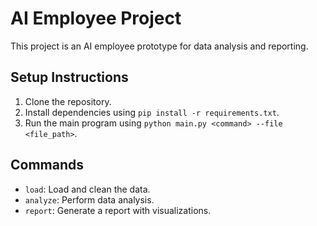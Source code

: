# AI Employee Project

This project is an AI employee prototype for data analysis and reporting.

## Setup Instructions
1. Clone the repository.
2. Install dependencies using `pip install -r requirements.txt`.
3. Run the main program using `python main.py <command> --file <file_path>`.

## Commands
- `load`: Load and clean the data.
- `analyze`: Perform data analysis.
- `report`: Generate a report with visualizations.
